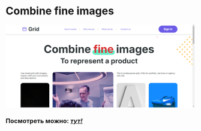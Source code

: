 # Combine fine images

![](images/background/banner.png)

### Посмотреть можно: [*тут!*](https://artem-kukin.github.io/Combine-fine-images/)

